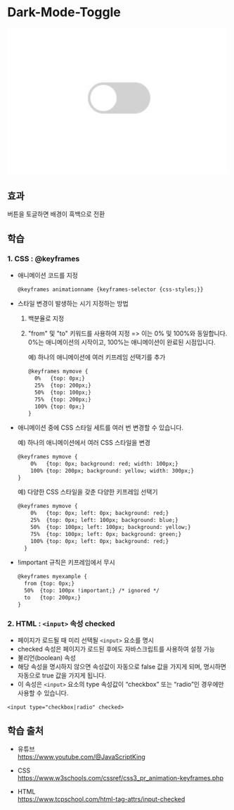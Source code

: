 # Dark-Mode-Toggle
<img src="./image.gif" width="500px">

## 효과  
버튼을 토글하면 배경이 흑백으로 전환   

## 학습     
### 1. CSS : @keyframes   
- 애니메이션 코드를 지정   
  ```
  @keyframes animationname {keyframes-selector {css-styles;}}
  ```

- 스타일 변경이 발생하는 시기 지정하는 방법 
  1. 백분율로 지정
  
  2. "from" 및 "to" 키워드를 사용하여 지정 => 이는 0% 및 100%와 동일합니다. 0%는 애니메이션의 시작이고, 100%는 애니메이션이 완료된 시점입니다. 

      예) 하나의 애니메이션에 여러 키프레임 선택기를 추가
      ```
      @keyframes mymove {
        0%   {top: 0px;}
        25%  {top: 200px;}
        50%  {top: 100px;}
        75%  {top: 200px;}
        100% {top: 0px;}
      }
      ```
  
- 애니메이션 중에 CSS 스타일 세트를 여러 번 변경할 수 있습니다.     
  
  예) 하나의 애니메이션에서 여러 CSS 스타일을 변경    
    ```
    @keyframes mymove {
        0%   {top: 0px; background: red; width: 100px;}
        100% {top: 200px; background: yellow; width: 300px;}
    }
    ```

  예) 다양한 CSS 스타일을 갖춘 다양한 키프레임 선택기

    ```
    @keyframes mymove {
        0%   {top: 0px; left: 0px; background: red;}
        25%  {top: 0px; left: 100px; background: blue;}
        50%  {top: 100px; left: 100px; background: yellow;}
        75%  {top: 100px; left: 0px; background: green;}
        100% {top: 0px; left: 0px; background: red;}
      }
    ```

- !important 규칙은 키프레임에서 무시    
    ```
    @keyframes myexample {
      from {top: 0px;}
      50%  {top: 100px !important;} /* ignored */
      to   {top: 200px;}
    }
    ```  

### 2. HTML : `<input>` 속성 checked
- 페이지가 로드될 때 미리 선택될 `<input>` 요소를 명시   
- checked 속성은 페이지가 로드된 후에도 자바스크립트를 사용하여 설정 가능   
- 불리언(boolean) 속성   
- 해당 속성을 명시하지 않으면 속성값이 자동으로 false 값을 가지게 되며, 명시하면 자동으로 true 값을 가지게 됩니다.     
- 이 속성은 `<input>` 요소의 type 속성값이 “checkbox” 또는 “radio”인 경우에만 사용할 수 있습니다.   

```
<input type="checkbox|radio" checked>
```

## 학습 출처 
- 유튜브   
https://www.youtube.com/@JavaScriptKing     

- CSS   
https://www.w3schools.com/cssref/css3_pr_animation-keyframes.php    

- HTML   
https://www.tcpschool.com/html-tag-attrs/input-checked